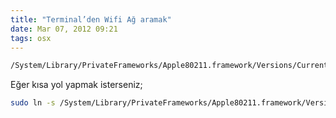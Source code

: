```yaml
---
title: "Terminal’den Wifi Ağ aramak"
date: Mar 07, 2012 09:21
tags: osx
---
```

```bash
/System/Library/PrivateFrameworks/Apple80211.framework/Versions/Current/Resources/airport -s
```

Eğer kısa yol yapmak isterseniz;

```bash
sudo ln -s /System/Library/PrivateFrameworks/Apple80211.framework/Versions/Current/Resources/airport /usr/bin/airport
```